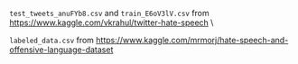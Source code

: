 `test_tweets_anuFYb8.csv` and `train_E6oV3lV.csv` from https://www.kaggle.com/vkrahul/twitter-hate-speech \

`labeled_data.csv` from https://www.kaggle.com/mrmorj/hate-speech-and-offensive-language-dataset
